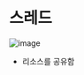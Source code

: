 <h1> 스레드 </h1>

![image](https://github.com/youbeen2798/Deep-CS-study_for_interview/assets/62228401/a726e9c6-e09d-4a26-b56a-915a66977f3b)


- 리소스를 공유함
